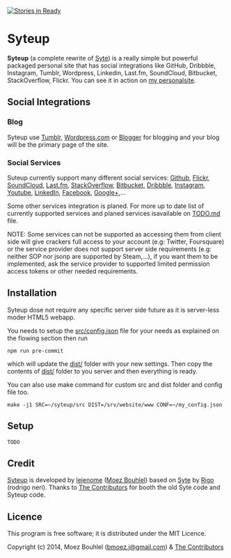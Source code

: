 [![Stories in Ready](https://badge.waffle.io/lejenome/syteup.png?label=ready&title=Ready)](https://waffle.io/lejenome/syteup)
# Syteup

**Syteup** (a complete rewrite of [Syte](https://github.com/rigoneri/syte)) is a
really simple but powerful packaged personal site that has social integrations
like GitHub, Dribbble, Instagram, Tumblr, Wordpress,
Linkedin, Last.fm, SoundCloud, Bitbucket, StackOverflow, Flickr.
You can see it in action on [my personalsite](http://lejenome.github.io/).

## Social Integrations

### Blog

Syteup use [Tumblr](http://tumblr.com), [Wordpress.com](http://wordpress.com/)
or [Blogger](https://www.blogger.com/) for blogging and your blog will be the
primary page of the site.

### Social Services

Suteup currently support many different social services:
[Github](https://github.com/), [Flickr](https://www.flickr.com/),
[SoundCloud](https://soundcloud.com/), [Last.fm](http://www.last.fm/),
[StackOverflow](http://stackoverflow.com/), [Bitbucket](https://bitbucket.org/),
[Dribbble](https://dribbble.com/), [Instagram](http://instagram.com/),
[Youtube](https://www.youtube.com/), [LinkedIn](https://www.linkedin.com/),
[Facebook](https://www.facebook.com/), [Google+](https://plus.google.com/),...

Some other services integration is planed. For more up to date list of currently
supported services and planed services isavailable on
[TODO.md](https://github.com/lejenome/syteup/tree/master/TODO.md) file.

NOTE: Some services can not be supported as accessing them from client side will
give crackers full access to your account (e.g: Twitter, Foursquare) or the service provider does not support
server side requirements (e.g: neither SOP nor jsonp are supported by Steam,...),
if you want them to be implemented, ask the service provider to supported limited
permission access tokens or other needed requirements.

## Installation

Syteup dose not require  any specific server side future as it is server-less
moder HTML5 webapp.

You needs to setup the
[src/config.json](https://github.com/lejenome/syteup/tree/master/src/config.json)
file for your needs as explained on the
flowing section then run
```shell
npm run pre-commit
```
which will update the
[dist/](https://github.com/lejenome/syteup/blob/master/dist/)
folder with your new settings. Then copy the contents of [dist/](https://github.com/lejenome/syteup/blob/master/dist/)
folder to you server and then everything is ready.

You can also use make command for custom src and dist folder and config file
too.
```shell
make -j1 SRC=~/syteup/src DIST=/srv/website/www CONF=~/my_config.json
```

## Setup

```
TODO
```

## Credit

[Syteup](https://github.com/lejenome/syteup) is developed by
[lejenome](https://github.com/lejenome) ([Moez Bouhlel](http://lejenome.github.io/))
based on [Syte](https://github.com/rigoneri/syte) by [Rigo](https://github.com/rigoneri)
(rodrigo neri).
Thanks to [The Contributors](https://github.com/lejenome/syteup/graphs/contributors)
for booth the old Syte code and Syteup code.

## Licence

This program is free software; it is distributed under the MIT Licence.

Copyright (c) 2014, Moez Bouhlel (bmoez.j@gmail.com) & [The
Contributors](https://github.com/lejenome/syteup/graphs/contributors)
